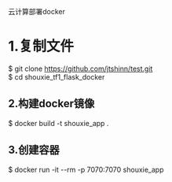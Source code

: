 云计算部署docker  
  
# 1.复制文件  
$ git clone https://github.com/jtshinn/test.git  
$ cd shouxie_tf1_flask_docker  
## 2.构建docker镜像  
$ docker build -t shouxie_app .  
## 3.创建容器  
$ docker run -it --rm -p 7070:7070 shouxie_app  
